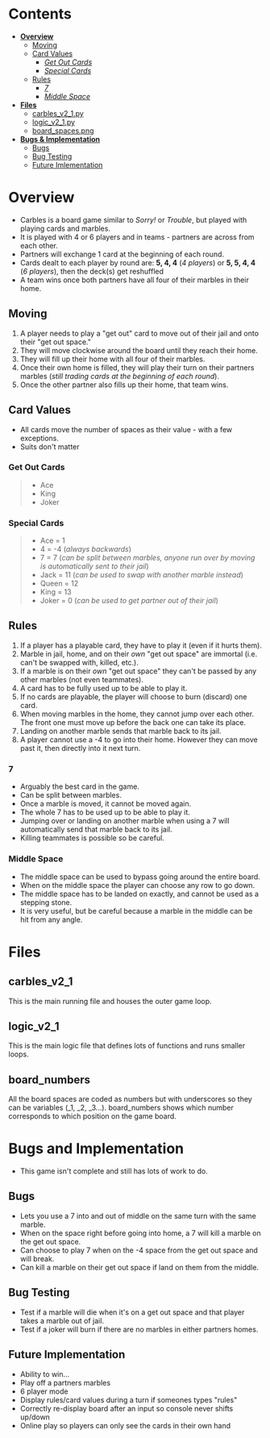 # Contents
- [**Overview**](#Overview)
  - [Moving](#Moving)
  - [Card Values](#Card-Values)
    - [*Get Out Cards*](#Get-Out-Cards)
    - [*Special Cards*](#Special-Cards)
  - [Rules](#Rules)
    - [*7*](#7)
    - [*Middle Space*](#Middle-Space)
- [**Files**](#Files)
  - [carbles_v2_1.py](#carbles_v2_1)
  - [logic_v2_1.py](#logic_v2_1)
  - [board_spaces.png](#board_spaces)
- [**Bugs & Implementation**](#Bugs-and-Implementation)
  - [Bugs](#Bugs)
  - [Bug Testing](#Bug-Testing)
  - [Future Imlementation](#Future-Implementation)
  
# Overview
- Carbles is a board game similar to *Sorry!* or *Trouble*, but played with playing cards and marbles.
- It is played with 4 or 6 players and in teams - partners are across from each other.
- Partners will exchange 1 card at the beginning of each round.
- Cards dealt to each player by round are: **5, 4, 4** (*4 players*) or **5, 5, 4, 4** (*6 players*), then the deck(s) get reshuffled
- A team wins once both partners have all four of their marbles in their home.

## Moving
1. A player needs to play a "get out" card to move out of their jail and onto their "get out space."
2. They will move clockwise around the board until they reach their home.
3. They will fill up their home with all four of their marbles.
4. Once their own home is filled, they will play their turn on their partners marbles (*still trading cards at the beginning of each round*).
5. Once the other partner also fills up their home, that team wins.

## Card Values
- All cards move the number of spaces as their value - with a few exceptions.
- Suits don't matter
### Get Out Cards
> - Ace
> - King
> - Joker
### Special Cards
> - Ace = 1
> - 4 = -4 (*always backwards*)
> - 7 = 7 (*can be split between marbles, anyone run over by moving is automatically sent to their jail*)
> - Jack = 11 (*can be used to swap with another marble instead*)
> - Queen = 12
> - King = 13
> - Joker = 0 (*can be used to get partner out of their jail*)

## Rules
1. If a player has a playable card, they have to play it (even if it hurts them).
2. Marble in jail, home, and on their *own* "get out space" are immortal (i.e. can't be swapped with, killed, etc.).
3. If a marble is on their *own* "get out space" they can't be passed by any other marbles (not even teammates).
4. A card has to be fully used up to be able to play it.
5. If no cards are playable, the player will choose to burn (discard) one card.
6. When moving marbles in the home, they cannot jump over each other. The front one must move up before the back one can take its place.
7. Landing on another marble sends that marble back to its jail.
8. A player cannot use a -4 to go into their home. However they can move past it, then directly into it next turn.
### 7
-  Arguably the best card in the game.
-  Can be split between marbles.
-  Once a marble is moved, it cannot be moved again.
-  The whole 7 has to be used up to be able to play it.
-  Jumping over or landing on another marble when using a 7 will automatically send that marble back to its jail.
-  Killing teammates is possible so be careful.
### Middle Space
-  The middle space can be used to bypass going around the entire board.
-  When on the middle space the player can choose any row to go down.
-  The middle space has to be landed on exactly, and cannot be used as a stepping stone.
-  It is very useful, but be careful because a marble in the middle can be hit from any angle.

# Files

## carbles_v2_1
This is the main running file and houses the outer game loop.

## logic_v2_1
This is the main logic file that defines lots of functions and runs smaller loops.

## board_numbers
All the board spaces are coded as numbers but with underscores so they can be variables (_1, _2, _3...). board_numbers shows which number corresponds to which position on the game board.

# Bugs and Implementation
- This game isn't complete and still has lots of work to do.

## Bugs
-  Lets you use a 7 into and out of middle on the same turn with the same marble.
-  When on the space right before going into home, a 7 will kill a marble on the get out space.
-  Can choose to play 7 when on the -4 space from the get out space and will break.
-  Can kill a marble on their get out space if land on them from the middle.

## Bug Testing
-  Test if a marble will die when it's on a get out space and that player takes a marble out of jail.
-  Test if a joker will burn if there are no marbles in either partners homes.

## Future Implementation
-  Ability to win...
-  Play off a partners marbles
-  6 player mode
-  Display rules/card values during a turn if someones types "rules"
-  Correctly re-display board after an input so console never shifts up/down
-  Online play so players can only see the cards in their own hand
